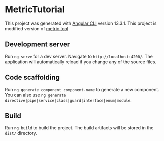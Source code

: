 # MetricTutorial

This project was generated with [Angular CLI](https://github.com/angular/angular-cli) version 13.3.1. This project is modified version of [metric tool](https://github.com/ClementPla/SegmentationMetricTutorial)

## Development server

Run `ng serve` for a dev server. Navigate to `http://localhost:4200/`. The application will automatically reload if you change any of the source files.

## Code scaffolding

Run `ng generate component component-name` to generate a new component. You can also use `ng generate directive|pipe|service|class|guard|interface|enum|module`.

## Build

Run `ng build` to build the project. The build artifacts will be stored in the `dist/` directory.
